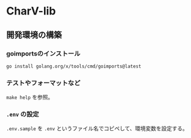 # CharV-lib

## 開発環境の構築

### goimportsのインストール

```bash
go install golang.org/x/tools/cmd/goimports@latest
```

### テストやフォーマットなど

`make help` を参照。

### `.env` の設定

`.env.sample` を `.env` というファイル名でコピペして、環境変数を設定する。
